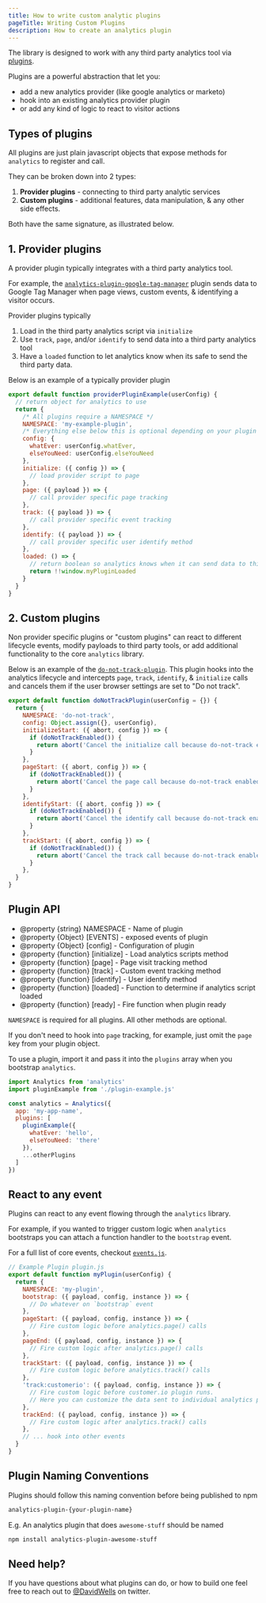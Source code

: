 ```yaml
---
title: How to write custom analytic plugins
pageTitle: Writing Custom Plugins
description: How to create an analytics plugin
---
```


The library is designed to work with any third party analytics tool via [plugins](http://getanalytics.io/plugins).

Plugins are a powerful abstraction that let you:

- add a new analytics provider (like google analytics or marketo)
- hook into an existing analytics provider plugin
- or add any kind of logic to react to visitor actions

## Types of plugins

All plugins are just plain javascript objects that expose methods for `analytics` to register and call.

They can be broken down into 2 types:

1. **Provider plugins** - connecting to third party analytic services
2. **Custom plugins** - additional features, data manipulation, & any other side effects.

Both have the same signature, as illustrated below.

## **1. Provider plugins**

A provider plugin typically integrates with a third party analytics tool.

For example, the [`analytics-plugin-google-tag-manager`](http://getanalytics.io/plugins/google-tag-manager/) plugin sends data to Google Tag Manager when page views, custom events, & identifying a visitor occurs.

Provider plugins typically

1. Load in the third party analytics script via `initialize`
2. Use `track`, `page`, and/or `identify` to send data into a third party analytics tool
3. Have a `loaded` function to let analytics know when its safe to send the third party data.

Below is an example of a typically provider plugin

```js
export default function providerPluginExample(userConfig) {
  // return object for analytics to use
  return {
    /* All plugins require a NAMESPACE */
    NAMESPACE: 'my-example-plugin',
    /* Everything else below this is optional depending on your plugin requirements */
    config: {
      whatEver: userConfig.whatEver,
      elseYouNeed: userConfig.elseYouNeed
    },
    initialize: ({ config }) => {
      // load provider script to page
    },
    page: ({ payload }) => {
      // call provider specific page tracking
    },
    track: ({ payload }) => {
      // call provider specific event tracking
    },
    identify: ({ payload }) => {
      // call provider specific user identify method
    },
    loaded: () => {
      // return boolean so analytics knows when it can send data to third party
      return !!window.myPluginLoaded
    }
  }
}
```

## **2. Custom plugins**

Non provider specific plugins or "custom plugins" can react to different lifecycle events, modify payloads to third party tools, or add additional functionality to the core `analytics` library.

Below is an example of the [`do-not-track-plugin`](http://getanalytics.io/plugins/do-not-track/). This plugin hooks into the analytics lifecycle and intercepts `page`, `track`, `identify`, & `initialize` calls and cancels them if the user browser settings are set to "Do not track".

```js
export default function doNotTrackPlugin(userConfig = {}) {
  return {
    NAMESPACE: 'do-not-track',
    config: Object.assign({}, userConfig),
    initializeStart: ({ abort, config }) => {
      if (doNotTrackEnabled()) {
        return abort('Cancel the initialize call because do-not-track enabled')
      }
    },
    pageStart: ({ abort, config }) => {
      if (doNotTrackEnabled()) {
        return abort('Cancel the page call because do-not-track enabled')
      }
    },
    identifyStart: ({ abort, config }) => {
      if (doNotTrackEnabled()) {
        return abort('Cancel the identify call because do-not-track enabled')
      }
    },
    trackStart: ({ abort, config }) => {
      if (doNotTrackEnabled()) {
        return abort('Cancel the track call because do-not-track enabled')
      }
    },
  }
}
```

## Plugin API

* @property {string} NAMESPACE - Name of plugin
* @property {Object} [EVENTS] - exposed events of plugin
* @property {Object} [config] - Configuration of plugin
* @property {function} [initialize] - Load analytics scripts method
* @property {function} [page] - Page visit tracking method
* @property {function} [track] - Custom event tracking method
* @property {function} [identify] - User identify method
* @property {function} [loaded] - Function to determine if analytics script loaded
* @property {function} [ready] - Fire function when plugin ready

`NAMESPACE` is required for all plugins. All other methods are optional.

If you don't need to hook into `page` tracking, for example, just omit the `page` key from your plugin object.

To use a plugin, import it and pass it into the `plugins` array when you bootstrap `analytics`.

```js
import Analytics from 'analytics'
import pluginExample from './plugin-example.js'

const analytics = Analytics({
  app: 'my-app-name',
  plugins: [
    pluginExample({
      whatEver: 'hello',
      elseYouNeed: 'there'
    }),
    ...otherPlugins
  ]
})
```

## React to any event

Plugins can react to any event flowing through the `analytics` library.

For example, if you wanted to trigger custom logic when `analytics` bootstraps you can attach a function handler to the `bootstrap` event.

For a full list of core events, checkout [`events.js`](https://github.com/DavidWells/analytics/blob/master/packages/analytics-core/events.js).

```js
// Example Plugin plugin.js
export default function myPlugin(userConfig) {
  return {
    NAMESPACE: 'my-plugin',
    bootstrap: ({ payload, config, instance }) => {
      // Do whatever on `bootstrap` event
    },
    pageStart: ({ payload, config, instance }) => {
      // Fire custom logic before analytics.page() calls
    },
    pageEnd: ({ payload, config, instance }) => {
      // Fire custom logic after analytics.page() calls
    },
    trackStart: ({ payload, config, instance }) => {
      // Fire custom logic before analytics.track() calls
    },
    'track:customerio': ({ payload, config, instance }) => {
      // Fire custom logic before customer.io plugin runs.
      // Here you can customize the data sent to individual analytics providers
    },
    trackEnd: ({ payload, config, instance }) => {
      // Fire custom logic after analytics.track() calls
    },
    // ... hook into other events
  }
}
```

##  Plugin Naming Conventions

Plugins should follow this naming convention before being published to npm

```bash
analytics-plugin-{your-plugin-name}
```

E.g. An analytics plugin that does `awesome-stuff` should be named

```bash
npm install analytics-plugin-awesome-stuff
```

## Need help?

If you have questions about what plugins can do, or how to build one feel free to reach out to [@DavidWells](https://twitter.com/davidwells) on twitter.
